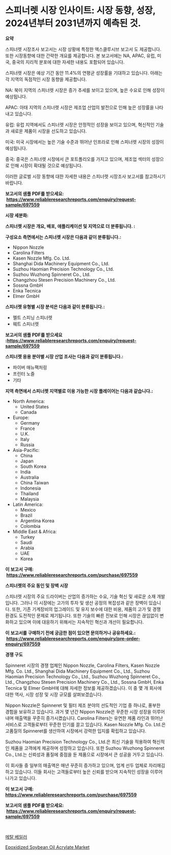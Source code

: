 <p><h1>스피너렛 시장 인사이트: 시장 동향, 성장, 2024년부터 2031년까지 예측된 것.</h1></p><p><strong>요약</strong></p>
<p><p>스피너렛 시장조사 보고서는 시장 상황에 특정한 엑스클루시브 보고서 도 제공합니다. 또한 시장동향에 대한 간략한 개요를 제공합니다. 본 보고서에는 NA, APAC, 유럽, 미국, 중국의 지리적 분포에 대한 자세한 내용도 포함되어 있습니다. </p><p>스피너렛 시장은 예상 기간 동안 11.4%의 연평균 성장률을 기대하고 있습니다. 아래는 각 지역의 독점적인 시장 동향을 제공합니다.</p><p>NA: 북미 지역의 스피너렛 시장은 증가 추세를 보이고 있으며, 높은 수요로 인해 성장이 예상됩니다.</p><p>APAC: 아태 지역의 스피너렛 시장은 제조업 산업의 발전으로 인해 높은 성장률을 나타내고 있습니다.</p><p>유럽: 유럽 지역에서도 스피너렛 시장은 안정적인 성장을 보이고 있으며, 혁신적인 기술과 새로운 제품이 시장을 선도하고 있습니다.</p><p>미국: 미국 시장에서는 높은 기술 수준과 뛰어난 인프라로 인해 스피너렛 시장의 성장이 예상됩니다.</p><p>중국: 중국은 스피너렛 시장에서 큰 포트폴리오를 가지고 있으며, 제조업 섹터의 성장으로 인해 시장이 확대될 것으로 예상됩니다.</p><p>이러한 글로벌 시장 동향에 대한 자세한 내용은 스피너렛 시장조사 보고서를 참고하시기 바랍니다.</p></p>
<p><strong>보고서의 샘플 PDF를 받으세요: &nbsp;<a href="https://www.reliableresearchreports.com/enquiry/request-sample/697559">https://www.reliableresearchreports.com/enquiry/request-sample/697559</a></strong></p>
<p><strong>시장 세분화:</strong></p>
<p><strong> 스피너렛 시장은 개요, 배포, 애플리케이션 및 지역으로 더 분류됩니다. :</strong></p>
<p><strong>구성요소 측면에서는 스피너렛 시장은 다음과 같이 분류됩니다.:</strong></p>
<p><ul><li>Nippon Nozzle</li><li>Carolina Filters</li><li>Kasen Nozzle Mfg. Co. Ltd.</li><li>Shanghai Dida Machinery Equipment Co., Ltd.</li><li>Suzhou Haomian Precision Technology Co., Ltd.</li><li>Suzhou Wuzhong Spinneret Co., Ltd.</li><li>Changzhou Stesen Precision Machinery Co., Ltd.</li><li>Sossna GmbH</li><li>Enka Tecnica</li><li>Elmer GmbH</li></ul></p>
<p><strong> 스피너렛 유형별 시장 분석은 다음과 같이 분류됩니다.:</strong></p>
<p><ul><li>멜트 스피닝 스피너렛</li><li>웨트 스피너렛</li></ul></p>
<p><strong>보고서의 샘플 PDF를 받으세요 :<a href="https://www.reliableresearchreports.com/enquiry/request-sample/697559">https://www.reliableresearchreports.com/enquiry/request-sample/697559</a></strong></p>
<p><strong> 스피너렛 응용 분야별 시장 산업 조사는 다음과 같이 분류됩니다.:</strong></p>
<p><ul><li>파이버 매뉴팩처링</li><li>프린터 노즐</li><li>기타</li></ul></p>
<p><strong>지역 측면에서 스피너렛 지역별로 이용 가능한 시장 플레이어는 다음과 같습니다.:</strong></p>
<p><ul>
    <li>
        North America:
        <ul>
            <li>United States</li>
            <li>Canada</li>
        </ul>
    </li>
    <li>
        Europe:
        <ul>
            <li>Germany</li>
            <li>France</li>
            <li>U.K.</li>
            <li>Italy</li>
            <li>Russia</li>
        </ul>
    </li>
    <li>
        Asia-Pacific:
        <ul>
            <li>China</li>
            <li>Japan</li>
            <li>South Korea</li>
            <li>India</li>
            <li>Australia</li>
            <li>China Taiwan</li>
            <li>Indonesia</li>
            <li>Thailand</li>
            <li>Malaysia</li>
        </ul>
    </li>
    <li>
        Latin America:
        <ul>
            <li>Mexico</li>
            <li>Brazil</li>
            <li>Argentina Korea</li>
            <li>Colombia</li>
        </ul>
    </li>
    <li>
        Middle East & Africa:
        <ul>
            <li>Turkey</li>
            <li>Saudi</li>
            <li>Arabia</li>
            <li>UAE</li>
            <li>Korea</li>
        </ul>
    </li>
    </ul></p>
<p><strong>이 보고서 구매: &nbsp;<a href="https://www.reliableresearchreports.com/purchase/697559">https://www.reliableresearchreports.com/purchase/697559</a></strong></p>
<p><strong>스피너렛의 주요 동인 및 장벽 시장</strong></p>
<p><p>스피너렛 시장의 주요 드라이버는 산업의 증가하는 수요, 기술 혁신 및 새로운 소재 개발입니다. 그러나 이 시장에는 고가의 투자 및 생산 공정의 복잡성과 같은 장벽이 있습니다. 또한, 기존 기계장비의 업그레이드 및 유지 보수에 대한 비용, 제품의 고가 및 경쟁 환경도 도전적인 문제로 제기됩니다. 또한 기술의 빠른 진보로 인해 시장은 끊임없이 변화하고 있으며 이에 대응하기 위해서는 지속적인 혁신과 개선이 필요합니다.</p></p>
<p><strong>이 보고서를 구매하기 전에 궁금한 점이 있으면 문의하거나 공유하세요.: &nbsp;<a href="https://www.reliableresearchreports.com/enquiry/pre-order-enquiry/697559">https://www.reliableresearchreports.com/enquiry/pre-order-enquiry/697559</a></strong></p>
<p><strong>경쟁 구도</strong></p>
<p><p>Spinneret 시장의 경쟁 업체인 Nippon Nozzle, Carolina Filters, Kasen Nozzle Mfg. Co. Ltd., Shanghai Dida Machinery Equipment Co., Ltd., Suzhou Haomian Precision Technology Co., Ltd., Suzhou Wuzhong Spinneret Co., Ltd., Changzhou Stesen Precision Machinery Co., Ltd., Sossna GmbH, Enka Tecnica 및 Elmer GmbH에 대해 자세한 정보를 제공하겠습니다. 이 중 몇 개 회사에 대한 역사, 시장 성장 및 시장 규모를 살펴보겠습니다.</p><p>Nippon Nozzle은 Spinneret 및 필터 제조 분야의 선도적인 기업 중 하나로, 풍부한 경험을 보유하고 있습니다. 과거 몇 년간 Nippon Nozzle은 꾸준한 시장 성장을 이루어 내며 매출액을 꾸준히 증가시켰습니다. Carolina Filters는 유연한 제품 라인과 뛰어난 서비스로 고객들로부터 꾸준한 인기를 끌고 있습니다. Kasen Nozzle Mfg. Co. Ltd.은 고품질의 Spinneret를 생산하여 시장에서 강력한 입지를 확립하고 있습니다.</p><p>Suzhou Haomian Precision Technology Co., Ltd.은 최신 기술을 적용하여 혁신적인 제품을 고객에게 제공하며 성장하고 있습니다. 또한 Suzhou Wuzhong Spinneret Co., Ltd.는 신뢰성과 품질에 중점을 둔 제품으로 시장에서 큰 성공을 거두고 있습니다.</p><p>이 회사들 중 일부의 매출액은 매년 꾸준히 증가하고 있으며, 업계 선두 업체로 자리매김하고 있습니다. 이들 회사는 고객들로부터 높은 신뢰를 받으며 지속적인 성장을 이루어 나가고 있습니다.</p></p>
<p><strong>이 보고서 구매: &nbsp; <a href="https://www.reliableresearchreports.com/purchase/697559">https://www.reliableresearchreports.com/purchase/697559</a></strong></p>
<p><strong>보고서의 샘플 PDF를 받으세요: &nbsp;<a href="https://www.reliableresearchreports.com/enquiry/request-sample/697559">https://www.reliableresearchreports.com/enquiry/request-sample/697559</a></strong><strong></strong></p>
<p>&nbsp;</p>
<p><p><a href="https://github.com/CorEmtymerich56566/Market-Research-Report-List-1/blob/main/434570915484.md">메탈 베일러</a></p><p><a href="https://picayune-night-cbd.notion.site/Epoxidized-Soybean-Oil-Acrylate-Market-Size-Market-Trends-and-Growth-Outlook-forecasted-for-period-3318becd1940468b8225fc70e0f5352f">Epoxidized Soybean Oil Acrylate Market</a></p></p>